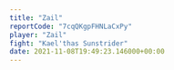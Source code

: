 ```yaml
---
title: "Zail"
reportCode: "7cqQKgpFHNLaCxPy"
player: "Zail"
fight: "Kael'thas Sunstrider"
date: 2021-11-08T19:49:23.146000+00:00
---
```

